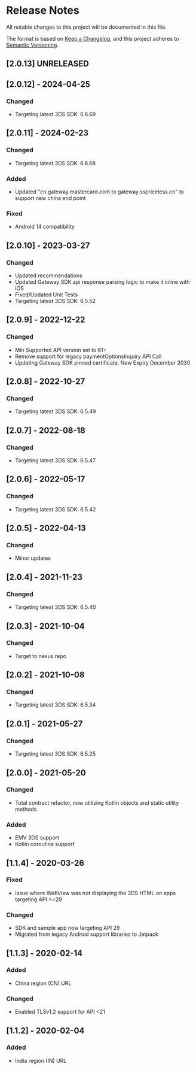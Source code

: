 # Release Notes
All notable changes to this project will be documented in this file.

The format is based on [Keep a Changelog](https://keepachangelog.com/en/1.0.0/),
and this project adheres to [Semantic Versioning](https://semver.org/spec/v2.0.0.html).

## [2.0.13] UNRELEASED

## [2.0.12] - 2024-04-25
### Changed
- Targeting latest 3DS SDK: 6.6.69

## [2.0.11] - 2024-02-23
### Changed
- Targeting latest 3DS SDK: 6.6.68
### Added
- Updated "cn.gateway.mastercard.com to gateway.sspriceless.cn" to support new china end point
### Fixed
- Android 14 compatibility

## [2.0.10] - 2023-03-27
### Changed
- Updated recommendations
- Updated Gateway SDK api response parsing logic to make it inline with iOS
- Fixed/Updated Unit Tests
- Targeting latest 3DS SDK: 6.5.52


## [2.0.9] - 2022-12-22
### Changed
- Min Supported API version set to 61+
- Remove support for legacy paymentOptionsInquiry API Call
- Updating Gateway SDK pinned certificate. New Expiry December 2030

## [2.0.8] - 2022-10-27
### Changed
- Targeting latest 3DS SDK: 6.5.49

## [2.0.7] - 2022-08-18
### Changed
- Targeting latest 3DS SDK: 6.5.47

## [2.0.6] - 2022-05-17
### Changed
- Targeting latest 3DS SDK: 6.5.42

## [2.0.5] - 2022-04-13
### Changed
- Minor updates

## [2.0.4] - 2021-11-23
### Changed
- Targeting latest 3DS SDK: 6.5.40

## [2.0.3] - 2021-10-04
### Changed
- Target to nexus repo

## [2.0.2] - 2021-10-08
### Changed
- Targeting latest 3DS SDK: 6.5.34

## [2.0.1] - 2021-05-27
### Changed
- Targeting latest 3DS SDK: 6.5.25

## [2.0.0] - 2021-05-20
### Changed
- Total contract refactor, now utilizing Kotlin objects and static utility methods
### Added
- EMV 3DS support
- Kotlin coroutine support

## [1.1.4] - 2020-03-26
### Fixed
- Issue where WebView was not displaying the 3DS HTML on apps targeting API >=29
### Changed
- SDK and sample app now targeting API 29
- Migrated from legacy Android support libraries to Jetpack

## [1.1.3] - 2020-02-14
### Added
- China region (CN) URL
### Changed
- Enabled TLSv1.2 support for API <21

## [1.1.2] - 2020-02-04
### Added
- India region (IN) URL